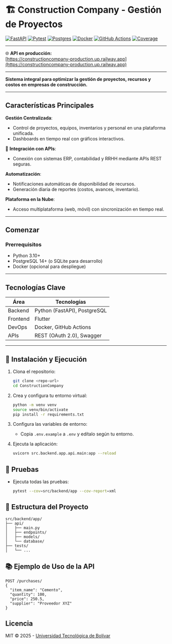# 🏗️ Construction Company - Gestión de Proyectos  

[![FastAPI](https://img.shields.io/badge/fastapi-0.100.0-green)](https://fastapi.tiangolo.com/)
[![Pytest](https://img.shields.io/badge/pytest-tested-brightgreen)](https://docs.pytest.org/)
[![Postgres](https://img.shields.io/badge/postgres-db-blue)](https://www.postgresql.org/)
[![Docker](https://img.shields.io/badge/docker-ready-blue)](https://www.docker.com/)
[![GitHub Actions](https://img.shields.io/badge/github-actions-blue)](https://github.com/features/actions)
[![Coverage](https://img.shields.io/badge/coverage-93%25-brightgreen)](https://pytest-cov.readthedocs.io/)

---

🌐 **API en producción:**  
[https://constructioncompany-production.up.railway.app](https://constructioncompany-production.up.railway.app)

---

**Sistema integral para optimizar la gestión de proyectos, recursos y costos en empresas de construcción.**  

---

##  Características Principales  
**Gestión Centralizada**:  
   - Control de proyectos, equipos, inventarios y personal en una plataforma unificada.  
   - Dashboards en tiempo real con gráficos interactivos.  

🔌 **Integración con APIs**:  
   - Conexión con sistemas ERP, contabilidad y RRHH mediante APIs REST seguras.  

**Automatización**:  
   - Notificaciones automáticas de disponibilidad de recursos.  
   - Generación diaria de reportes (costos, avances, inventario).  

**Plataforma en la Nube**:  
   - Acceso multiplataforma (web, móvil) con sincronización en tiempo real.  

----

##  Comenzar  

###  Prerrequisitos  
- Python 3.10+  
- PostgreSQL 14+ (o SQLite para desarrollo)  
- Docker (opcional para despliegue)  

---

##  Tecnologías Clave  
| Área          | Tecnologías |  
|---------------|------------|  
| Backend       | Python (FastAPI), PostgreSQL |  
| Frontend      | Flutter |  
| DevOps        | Docker, GitHub Actions |  
| APIs          | REST (OAuth 2.0), Swagger |  


---

## 🚀 Instalación y Ejecución

1. Clona el repositorio:
   ```bash
   git clone <repo-url>
   cd ConstructionCompany
   ```

2. Crea y configura tu entorno virtual:
   ```bash
   python -m venv venv
   source venv/bin/activate
   pip install -r requirements.txt
   ```

3. Configura las variables de entorno:
   - Copia `.env.example` a `.env` y edítalo según tu entorno.

4. Ejecuta la aplicación:
   ```bash
   uvicorn src.backend.app.api.main:app --reload
   ```

## 🧪 Pruebas

- Ejecuta todas las pruebas:
   ```bash
   pytest --cov=src/backend/app --cov-report=xml
   ```

## 📁 Estructura del Proyecto

```
src/backend/app/
├── api/
│   ├── main.py
│   ├── endpoints/
│   ├── models/
│   └── database/
├── tests/
│   └── ...
```

## 📚 Ejemplo de Uso de la API

```http
POST /purchases/
{
  "item_name": "Cemento",
  "quantity": 100,
  "price": 250.5,
  "supplier": "Proveedor XYZ"
}
```

##  Licencia  
MIT © 2025 - [Universidad Tecnológica de Bolívar](https://www.unitecnologica.edu.co/)


